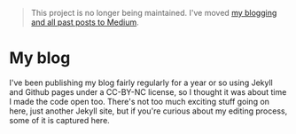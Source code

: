 > This project is no longer being maintained. I've moved [my blogging and all past posts to Medium](https://medium.com/@rodrigodavies).

My blog
====

I've been publishing my blog fairly regularly for a year or so using Jekyll and Github pages under a CC-BY-NC license, so I thought it was about time I made the code open too. There's not too much exciting stuff going on here, just another Jekyll site, but if you're curious about my editing process, some of it is captured here.

